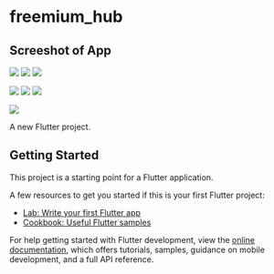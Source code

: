 # freemium_hub

## Screeshot of App
![](screenshots/2.png) ![](screenshots/3.png)  ![](screenshots/4.png)  

![](screenshots/5.png)  ![](screenshots/6.png)  ![](screenshots/7.png) 

![](screenshots/8.png)

A new Flutter project.

## Getting Started

This project is a starting point for a Flutter application.

A few resources to get you started if this is your first Flutter project:

- [Lab: Write your first Flutter app](https://docs.flutter.dev/get-started/codelab)
- [Cookbook: Useful Flutter samples](https://docs.flutter.dev/cookbook)

For help getting started with Flutter development, view the
[online documentation](https://docs.flutter.dev/), which offers tutorials,
samples, guidance on mobile development, and a full API reference.
